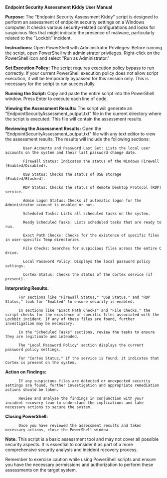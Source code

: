 **Endpoint Security Assessment Kiddy User Manual**

**Purpose:**
The "Endpoint Security Assessment Kiddy" script is designed to perform an assessment of endpoint security settings on a Windows computer. It checks various security-related configurations and looks for suspicious files that might indicate the presence of malware, particularly related to the "Lockbit" incident.

**Instructions:**
Open PowerShell with Administrator Privileges:
Before running the script, open PowerShell with administrator privileges. Right-click on the PowerShell icon and select "Run as Administrator."

**Set Execution Policy:**
The script requires execution policy bypass to run correctly. If your current PowerShell execution policy does not allow script execution, it will be temporarily bypassed for this session only. This is necessary for the script to run successfully.

**Running the Script:**
Copy and paste the entire script into the PowerShell window. Press Enter to execute each line of code.

**Viewing the Assessment Results:**
The script will generate an "EndpointSecurityAssessment_output.txt" file in the current directory where the script is executed. This file will contain the assessment results.

**Reviewing the Assessment Results:**
Open the "EndpointSecurityAssessment_output.txt" file with any text editor to view the assessment results. The results will include the following sections:
            
            User Accounts and Password Last Set: Lists the local user accounts on the system and their last password change date.
            
            Firewall Status: Indicates the status of the Windows Firewall (Enabled/Disabled).
            
            USB Status: Checks the status of USB storage (Enabled/Blocked).
            
            RDP Status: Checks the status of Remote Desktop Protocol (RDP) service.
            
            Admin Logon Status: Checks if automatic logon for the Administrator account is enabled or not.
            
            Scheduled Tasks: Lists all scheduled tasks on the system.
            
            Ready Scheduled Tasks: Lists scheduled tasks that are ready to run.
            
            Exact Path Checks: Checks for the existence of specific files in user-specific Temp directories.
            
            File Checks: Searches for suspicious files across the entire C drive.
            
            Local Password Policy: Displays the local password policy settings.
            
            Cortex Status: Checks the status of the Cortex service (if present).

**Interpreting Results:**

          For sections like "Firewall Status," "USB Status," and "RDP Status," look for "Enabled" to ensure security is enabled.
          
          In sections like "Exact Path Checks" and "File Checks," the script checks for the existence of specific files associated with the Lockbit incident. If any of these files are found, further investigation may be necessary.
          
          In the "Scheduled Tasks" sections, review the tasks to ensure they are legitimate and intended.
          
          The "Local Password Policy" section displays the current password policy settings.
          
          For "Cortex Status," if the service is found, it indicates that Cortex is present on the system.

**Action on Findings:**

          If any suspicious files are detected or unexpected security settings are found, further investigation and appropriate remediation actions should be taken.
          
          Review and analyze the findings in conjunction with your incident recovery team to understand the implications and take necessary actions to secure the system.

**Closing PowerShell:**

          Once you have reviewed the assessment results and taken necessary actions, close the PowerShell window.

**Note:** This script is a basic assessment tool and may not cover all possible security aspects. It is essential to consider it as part of a more comprehensive security analysis and incident recovery process.

Remember to exercise caution while using PowerShell scripts and ensure you have the necessary permissions and authorization to perform these assessments on the target system.
